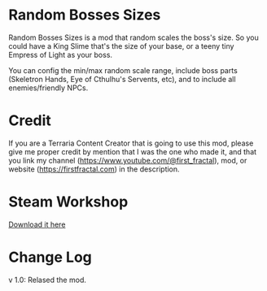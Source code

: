 # Random Bosses Sizes
Random Bosses Sizes is a mod that random scales the boss's size.
So you could have a King Slime that's the size of your base, or a teeny tiny Empress of Light as your boss.

You can config the min/max random scale range, include boss parts (Skeletron Hands, Eye of Cthulhu's Servents, etc), and to include all enemies/friendly NPCs.

# Credit
If you are a Terraria Content Creator that is going to use this mod, please give me proper credit by mention that I was the one who made it, and that you link my channel (https://www.youtube.com/@first_fractal), mod, or website (https://firstfractal.com) in the description.

# Steam Workshop
[Download it here](https://www.youtube.com/watch?v=dQw4w9WgXcQ)

# Change Log
v 1.0:
Relased the mod.